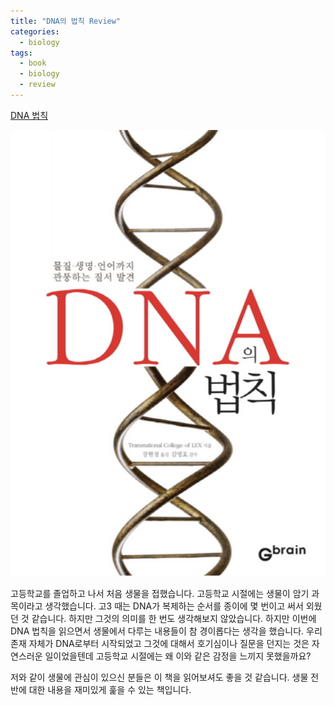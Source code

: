 ```yaml
---
title: "DNA의 법칙 Review"
categories:
  - biology
tags:
  - book
  - biology
  - review
---
```


[DNA 법칙](https://book.naver.com/bookdb/book_detail.nhn?bid=7058262) 



![](/assets/images/biology/dna.png)



고등학교를 졸업하고 나서 처음 생물을 접했습니다. 고등학교 시절에는 생물이 암기 과목이라고 생각했습니다. 고3 때는 DNA가 복제하는 순서를 종이에 몇 번이고 써서 외웠던 것 같습니다. 하지만 그것의 의미를 한 번도 생각해보지 않았습니다. 하지만 이번에 DNA 법칙을 읽으면서 생물에서 다루는 내용들이 참 경이롭다는 생각을 했습니다. 우리 존재 자체가 DNA로부터 시작되었고 그것에 대해서 호기심이나 질문을 던지는 것은 자연스러운 일이었을텐데 고등학교 시절에는 왜 이와 같은 감정을 느끼지 못했을까요? 

저와 같이 생물에 관심이 있으신 분들은 이 책을 읽어보셔도 좋을 것 같습니다. 생물 전반에 대한 내용을 재미있게 훑을 수 있는 책입니다.